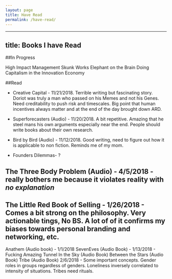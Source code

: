 ```yaml
---
layout: page
title: Have Read
permalink: /have-read/
---
```

---
title: Books I have Read
---

##In Progress
 
High Impact Management
Skunk Works
Elephant on the Brain
Doing Capitalism in the Innovation Economy




##Read
- Creative Capital - 11/21/2018. Terrible writing but fascinating story. Doriot was truly a man who passed on his Memes and not his Genes. Need creditability to push risk and timescales. Big point that human incentives always matter and at the end of the day brought down ARD.
- Superforecasters (Audio) - 11/20/2018. A bit repetitive. Amazing that he steel mans his own arguments especially near the end. People should write books about their own research.
- Bird by Bird (Audio) - 11/12/2018. Good writing, need to figure out how it is applicable to non fiction. Reminds me of my mom.


- Founders Dilemmas- ? 


The Three Body Problem (Audio) - 4/5/2018 - really bothers me because it violates reality with *no explanation*
---
The Little Red Book of Selling - 1/26/2018 - Comes a bit strong on the philosophy. Very actionable tings, No BS. A lot of of it confirms my biases towards personal branding and networking, etc.
---
Anathem (Audio book) - 1/1/2018
SevenEves (Audio Book) - 1/13/2018 - Fucking Amazing
Tunnel In the Sky (Audio Book)
Between the Stars (Audio Book)
Tribe (Audio Book) 2/6/2018 - Some important concepts. Gender roles in groups regardless of genders. Loneliness inversely correlated to intensity of situations. Tribes need rituals.

